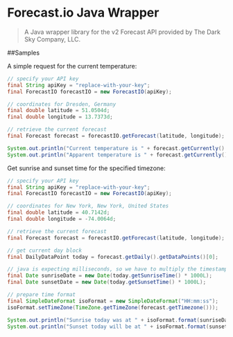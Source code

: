Forecast.io Java Wrapper
===================

> A Java wrapper library for the v2 Forecast API provided by The Dark Sky Company, LLC.

##Samples

A simple request for the current temperature:
```java
// specify your API key
final String apiKey = "replace-with-your-key";
final ForecastIO forecastIO = new ForecastIO(apiKey);

// coordinates for Dresden, Germany
final double latitude = 51.0504d;
final double longitude = 13.7373d;

// retrieve the current forecast
final Forecast forecast = forecastIO.getForecast(latitude, longitude);

System.out.println("Current temperature is " + forecast.getCurrently().getTemperature());
System.out.println("Apparent temperature is " + forecast.getCurrently().getApparentTemperature());
```

Get sunrise and sunset time for the specified timezone:
```java
// specify your API key
final String apiKey = "replace-with-your-key";
final ForecastIO forecastIO = new ForecastIO(apiKey);

// coordinates for New York, New York, United States
final double latitude = 40.7142d;
final double longitude = -74.0064d;

// retrieve the current forecast
final Forecast forecast = forecastIO.getForecast(latitude, longitude);

// get current day block
final DailyDataPoint today = forecast.getDaily().getDataPoints()[0];

// java is expecting milliseconds, so we have to multiply the timestamp with 1.000
final Date sunriseDate = new Date(today.getSunriseTime() * 1000L);
final Date sunsetDate = new Date(today.getSunsetTime() * 1000L);

// prepare time format
final SimpleDateFormat isoFormat = new SimpleDateFormat("HH:mm:ss");
isoFormat.setTimeZone(TimeZone.getTimeZone(forecast.getTimezone()));

System.out.println("Sunrise today was at " + isoFormat.format(sunriseDate));
System.out.println("Sunset today will be at " + isoFormat.format(sunsetDate));
```
